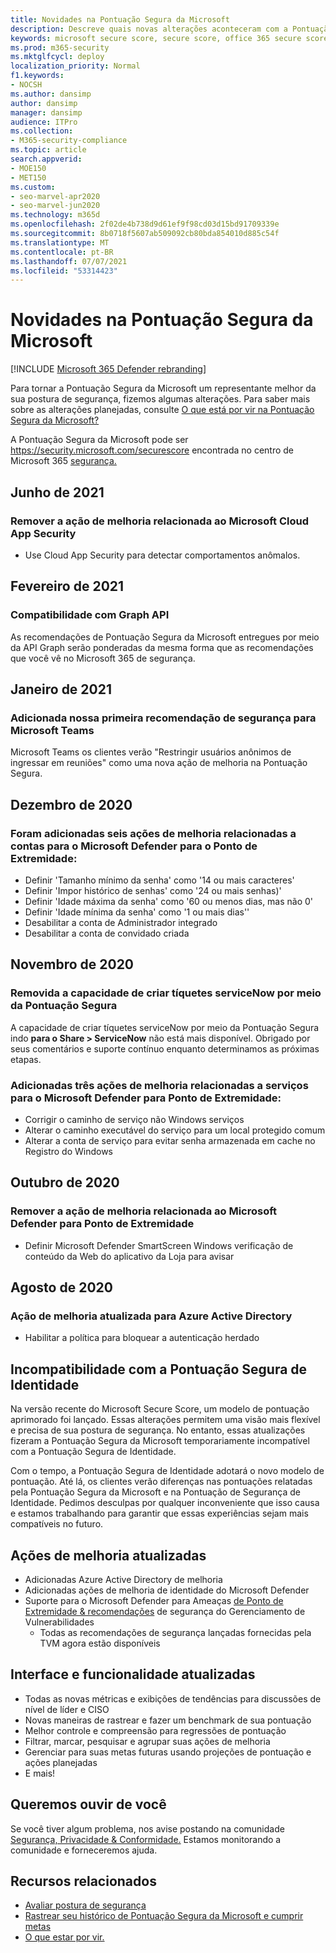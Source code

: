 ```yaml
---
title: Novidades na Pontuação Segura da Microsoft
description: Descreve quais novas alterações aconteceram com a Pontuação Segura da Microsoft no centro de Microsoft 365 segurança.
keywords: microsoft secure score, secure score, office 365 secure score, microsoft security score, microsoft 365 security center
ms.prod: m365-security
ms.mktglfcycl: deploy
localization_priority: Normal
f1.keywords:
- NOCSH
ms.author: dansimp
author: dansimp
manager: dansimp
audience: ITPro
ms.collection:
- M365-security-compliance
ms.topic: article
search.appverid:
- MOE150
- MET150
ms.custom:
- seo-marvel-apr2020
- seo-marvel-jun2020
ms.technology: m365d
ms.openlocfilehash: 2f02de4b738d9d61ef9f98cd03d15bd91709339e
ms.sourcegitcommit: 8b0718f5607ab509092cb80bda854010d885c54f
ms.translationtype: MT
ms.contentlocale: pt-BR
ms.lasthandoff: 07/07/2021
ms.locfileid: "53314423"
---
```

# <a name="whats-new-in-microsoft-secure-score"></a>Novidades na Pontuação Segura da Microsoft

[!INCLUDE [Microsoft 365 Defender rebranding](../includes/microsoft-defender.md)]

Para tornar a Pontuação Segura da Microsoft um representante melhor da sua postura de segurança, fizemos algumas alterações. Para saber mais sobre as alterações planejadas, consulte [O que está por vir na Pontuação Segura da Microsoft?](microsoft-secure-score-whats-coming.md)

A Pontuação Segura da Microsoft pode ser https://security.microsoft.com/securescore encontrada no centro de Microsoft 365 [segurança.](overview-security-center.md)

## <a name="june-2021"></a>Junho de 2021

### <a name="remove-improvement-action-related-to-microsoft-cloud-app-security"></a>Remover a ação de melhoria relacionada ao Microsoft Cloud App Security

- Use Cloud App Security para detectar comportamentos anômalos.

## <a name="february-2021"></a>Fevereiro de 2021

### <a name="compatibility-with-graph-api"></a>Compatibilidade com Graph API

As recomendações de Pontuação Segura da Microsoft entregues por meio da API Graph serão ponderadas da mesma forma que as recomendações que você vê no Microsoft 365 de segurança.

## <a name="january-2021"></a>Janeiro de 2021

### <a name="added-our-first-security-recommendation-for-microsoft-teams"></a>Adicionada nossa primeira recomendação de segurança para Microsoft Teams

Microsoft Teams os clientes verão "Restringir usuários anônimos de ingressar em reuniões" como uma nova ação de melhoria na Pontuação Segura.

## <a name="december-2020"></a>Dezembro de 2020

### <a name="added-six-accounts-related-improvement-actions-for-microsoft-defender-for-endpoint"></a>Foram adicionadas seis ações de melhoria relacionadas a contas para o Microsoft Defender para o Ponto de Extremidade:

- Definir 'Tamanho mínimo da senha' como '14 ou mais caracteres'
- Definir 'Impor histórico de senhas' como '24 ou mais senhas)'
- Definir 'Idade máxima da senha' como '60 ou menos dias, mas não 0'
- Definir 'Idade mínima da senha' como '1 ou mais dias''
- Desabilitar a conta de Administrador integrado
- Desabilitar a conta de convidado criada

## <a name="november-2020"></a>Novembro de 2020

### <a name="removed-the-ability-to-create-servicenow-tickets-through-secure-score"></a>Removida a capacidade de criar tíquetes serviceNow por meio da Pontuação Segura 

A capacidade de criar tíquetes serviceNow por meio da Pontuação Segura indo **para o Share > ServiceNow** não está mais disponível. Obrigado por seus comentários e suporte contínuo enquanto determinamos as próximas etapas.

### <a name="added-three-services-related-improvement-actions-for-microsoft-defender-for-endpoint"></a>Adicionadas três ações de melhoria relacionadas a serviços para o Microsoft Defender para Ponto de Extremidade:

- Corrigir o caminho de serviço não Windows serviços
- Alterar o caminho executável do serviço para um local protegido comum
- Alterar a conta de serviço para evitar senha armazenada em cache no Registro do Windows

## <a name="october-2020"></a>Outubro de 2020

### <a name="remove-improvement-action-related-to-microsoft-defender-for-endpoint"></a>Remover a ação de melhoria relacionada ao Microsoft Defender para Ponto de Extremidade

- Definir Microsoft Defender SmartScreen Windows verificação de conteúdo da Web do aplicativo da Loja para avisar

## <a name="august-2020"></a>Agosto de 2020

### <a name="updated-improvement-action-for-azure-active-directory"></a>Ação de melhoria atualizada para Azure Active Directory

- Habilitar a política para bloquear a autenticação herdado

## <a name="incompatibility-with-identity-secure-score"></a>Incompatibilidade com a Pontuação Segura de Identidade

Na versão recente do Microsoft Secure Score, um modelo de pontuação aprimorado foi lançado. Essas alterações permitem uma visão mais flexível e precisa de sua postura de segurança. No entanto, essas atualizações fizeram a Pontuação Segura da Microsoft temporariamente incompatível com a Pontuação Segura de Identidade.

Com o tempo, a Pontuação Segura de Identidade adotará o novo modelo de pontuação. Até lá, os clientes verão diferenças nas pontuações relatadas pela Pontuação Segura da Microsoft e na Pontuação de Segurança de Identidade. Pedimos desculpas por qualquer inconveniente que isso causa e estamos trabalhando para garantir que essas experiências sejam mais compatíveis no futuro.

## <a name="updated-improvement-actions"></a>Ações de melhoria atualizadas

- Adicionadas Azure Active Directory de melhoria
- Adicionadas ações de melhoria de identidade do Microsoft Defender
- Suporte para o Microsoft Defender para Ameaças [de Ponto de Extremidade & recomendações](/windows/security/threat-protection/microsoft-defender-atp/next-gen-threat-and-vuln-mgt) de segurança do Gerenciamento de Vulnerabilidades
    - Todas as recomendações de segurança lançadas fornecidas pela TVM agora estão disponíveis

## <a name="updated-interface-and-functionality"></a>Interface e funcionalidade atualizadas

* Todas as novas métricas e exibições de tendências para discussões de nível de líder e CISO
* Novas maneiras de rastrear e fazer um benchmark de sua pontuação
* Melhor controle e compreensão para regressões de pontuação
* Filtrar, marcar, pesquisar e agrupar suas ações de melhoria
* Gerenciar para suas metas futuras usando projeções de pontuação e ações planejadas
* E mais!

## <a name="we-want-to-hear-from-you"></a>Queremos ouvir de você

Se você tiver algum problema, nos avise postando na comunidade [Segurança, Privacidade & Conformidade.](https://techcommunity.microsoft.com/t5/Security-Privacy-Compliance/bd-p/security_privacy) Estamos monitorando a comunidade e forneceremos ajuda.

## <a name="related-resources"></a>Recursos relacionados

- [Avaliar postura de segurança](microsoft-secure-score-improvement-actions.md)
- [Rastrear seu histórico de Pontuação Segura da Microsoft e cumprir metas](microsoft-secure-score-history-metrics-trends.md)
- [O que estar por vir.](microsoft-secure-score-whats-coming.md)
